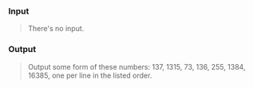 ### Input
>There's no input.

### Output
>Output some form of these numbers: 137, 1315, 73, 136, 255, 1384, 16385, one per line in the listed order.